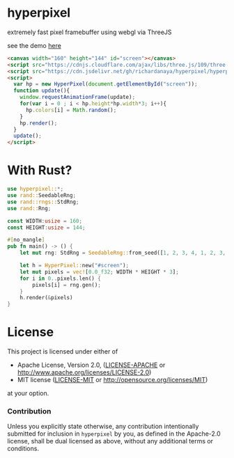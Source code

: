 # hyperpixel

extremely fast pixel framebuffer using webgl via ThreeJS

see the demo [here](https://richardanaya.github.com/hyperpixel)

```html
<canvas width="160" height="144" id="screen"></canvas>
<script src="https://cdnjs.cloudflare.com/ajax/libs/three.js/109/three.min.js"></script>
<script src="https://cdn.jsdelivr.net/gh/richardanaya/hyperpixel/hyperpixel.js"></script>
<script>
  var hp = new HyperPixel(document.getElementById("screen"));
  function update(){
    window.requestAnimationFrame(update);
    for(var i = 0 ; i < hp.height*hp.width*3; i++){
      hp.colors[i] = Math.random();
    }
    hp.render();
  }
  update();
</script>
```

# With Rust?

```rust
use hyperpixel::*;
use rand::SeedableRng;
use rand::rngs::StdRng;
use rand::Rng;

const WIDTH:usize = 160;
const HEIGHT:usize = 144;

#[no_mangle]
pub fn main() -> () {
    let mut rng: StdRng = SeedableRng::from_seed([1, 2, 3, 4, 1, 2, 3, 4,1, 2, 3, 4, 1, 2, 3, 4,1, 2, 3, 4, 1, 2, 3, 4,1, 2, 3, 4, 1, 2, 3, 4]);

    let h = HyperPixel::new("#screen");
    let mut pixels = vec![0.0_f32; WIDTH * HEIGHT * 3];
    for i in 0..pixels.len() {
        pixels[i] = rng.gen();
    }
    h.render(&pixels)
}
```

# License

This project is licensed under either of

 * Apache License, Version 2.0, ([LICENSE-APACHE](LICENSE-APACHE) or
   http://www.apache.org/licenses/LICENSE-2.0)
 * MIT license ([LICENSE-MIT](LICENSE-MIT) or
   http://opensource.org/licenses/MIT)

at your option.

### Contribution

Unless you explicitly state otherwise, any contribution intentionally submitted
for inclusion in `hyperpixel` by you, as defined in the Apache-2.0 license, shall be
dual licensed as above, without any additional terms or conditions.

